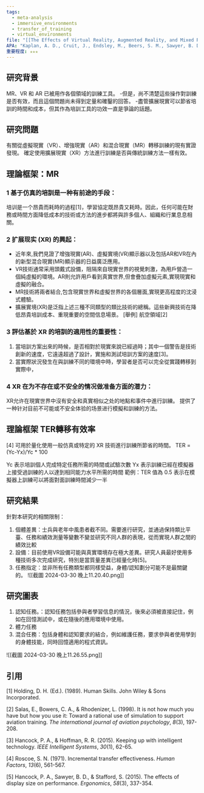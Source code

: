 ```yaml
---
tags:
  - meta-analysis
  - immersive_environments
  - transfer_of_training
  - virtual_environments
file: "[[The Effects of Virtual Reality, Augmented Reality, and Mixed Reality as Training Enhancement Methods A Meta-Analysis.pdf]]"
APA: "Kaplan, A. D., Cruit, J., Endsley, M., Beers, S. M., Sawyer, B. D., & Hancock, P. A. (2021). The effects of virtual reality, augmented reality, and mixed reality as training enhancement methods: A meta-analysis. Human factors, 63(4), 706-726."
重要程度: ✭✭✭
---
```

## 研究背景

MR、VR 和 AR 已被用作各個領域的訓練工具。 -但是，尚不清楚這些操作對訓練是否有效，而且這個問題尚未得到定量和確鑿的回答。 -盡管擴展現實可以節省培訓的時間和成本，但其作為培訓工具的功效一直是爭論的話題。


## 研究問題

有關從虛擬現實（VR）、增強現實（AR）和混合現實（MR）轉移訓練的現有實證發現。 確定使用擴展現實（XR）方法進行訓練是否與傳統訓練方法一樣有效。


## 理論框架：MR

### 1 基于仿真的培訓是一种有前途的手段：

培训是一个昂貴而耗時的過程[1]，學習協定既昂貴又耗時。因此，任何可能在財務或時間方面降低成本的技術或方法的進步都將與許多個人、組織和行業息息相關。



### 2 扩展现实 (XR) 的興起：

- 近年來,我們見證了增強現實(AR)、虛擬實境(VR)顯示器以及包括AR和VR在內的新型混合現實(MR)顯示器的日益廣泛應用。
- VR技術通常采用頭戴式設備，阻隔來自現實世界的視覺刺激，為用戶營造一個純虛擬的環境。AR則允許用戶看到真實世界,但會疊加虛擬元素,實現現實和虛擬的融合。
- MR技術將兩者結合,包含現實世界和虛擬世界的各個層面,實現更高程度的沈浸式體驗。  
- 擴展實境(XR)是泛指上述三種不同類型的類比技術的總稱。這些新興技術在降低昂貴培訓成本、重現重要的空間信息場景。
[舉例] 航空領域[2]


### 3 評估基於 XR 的培訓的適用性的重要性：

1. 當培訓方案出來的時候，是否相對於現實來說已經過時；其中一個警告是技術創新的速度，它遠遠超過了設計，實施和測試培訓方案的速度[3]。
2. 當實際狀況發生在與訓練不同的環境中時，學習者是否可以完全從實踐轉移到實際中，


### 4 XR 在为不存在或不安全的情况做准备方面的潜力：

XR允许在現實世界中沒有安全和真實相似之处的地點和事件中進行訓練。 提供了一种针对目前不可能或不安全体验的场景进行模擬和訓練的方法。



## 理論框架 TER轉移有效率

[4] 可用於量化使用一般仿真或特定的 XR 技術進行訓練所節省的時間。
TER = (Yc-Yx)/Yc * 100

Yc 表示培訓個人完成特定任務所需的時間或試驗次數
Yx 表示訓練已經在模擬器上接受過訓練的人以達到相同能力水平所需的時間
範例：TER 值為 0.5 表示在模擬器上訓練可以將面對面訓練時間減少一半


## 研究結果

針對本研究的相關限制：
1. 個體差異：士兵與老年中風患者截不同。需要進行研究，並通過保持類比平臺、任務和績效測量等變數不變並研究不同人群的表現，從而實現人群之間的績效比較
2. 設備：目前使用VR設備可能與真實環境存在極大差異。研究人員最好使用多種技術多次完成研究，特別是當質量差異已經量化時[5]。
3. 任務指定：並非所有任務類型都同樣受益，身體/認知劃分可能不是最關鍵的。
  ![[截圖 2024-03-30 晚上11.20.40.png]]



## 研究圖表

1. 認知任務。：認知任務包括參與者學習信息的情況，後來必須被直接記住，例如在回憶測試中，或在隨後的應用環境中使用。
2. 體力任務
3. 混合任務：包括身體和認知要求的結合，例如維護任務，要求參與者使用學到的身體技能，同時回憶適用的程式資訊。

![[截圖 2024-03-30 晚上11.26.55.png]]


## 引用

[1] Holding, D. H. (Ed.). (1989). Human Skills. John Wiley & Sons Incorporated.

[2] Salas, E., Bowers, C. A., & Rhodenizer, L. (1998). It is not how much you have but how you use it: Toward a rational use of simulation to support aviation training. _The international journal of aviation psychology_, _8_(3), 197-208.

[3] Hancock, P. A., & Hoffman, R. R. (2015). Keeping up with intelligent technology. _IEEE Intelligent Systems_, _30_(1), 62-65.

[4] Roscoe, S. N. (1971). Incremental transfer effectiveness. _Human Factors_, _13_(6), 561-567.

[5] Hancock, P. A., Sawyer, B. D., & Stafford, S. (2015). The effects of display size on performance. _Ergonomics_, _58_(3), 337-354.